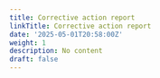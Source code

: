 ```yaml
---
title: Corrective action report
linkTitle: Corrective action report
date: '2025-05-01T20:58:00Z'
weight: 1
description: No content
draft: false
---
```



